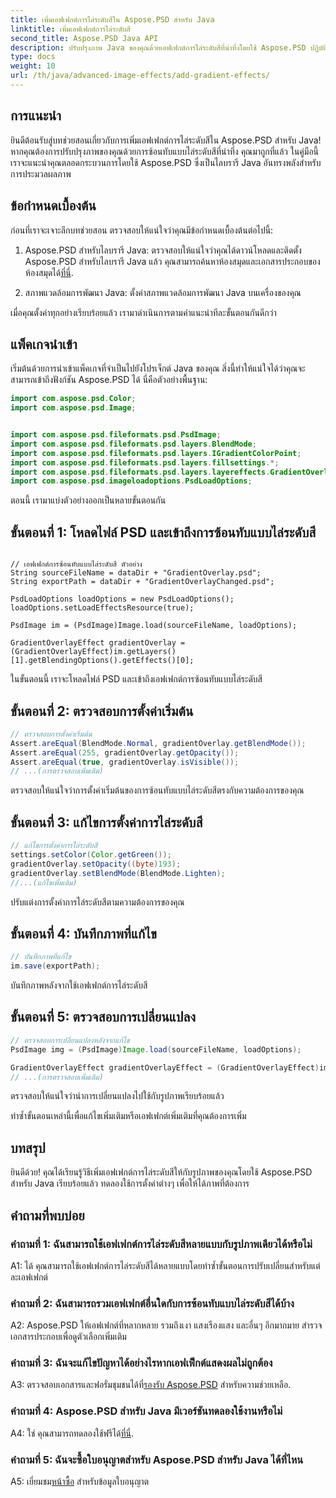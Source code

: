```yaml
---
title: เพิ่มเอฟเฟกต์การไล่ระดับสีใน Aspose.PSD สำหรับ Java
linktitle: เพิ่มเอฟเฟกต์การไล่ระดับสี
second_title: Aspose.PSD Java API
description: ปรับปรุงภาพ Java ของคุณด้วยเอฟเฟกต์การไล่ระดับสีที่น่าทึ่งโดยใช้ Aspose.PSD ปฏิบัติตามคำแนะนำทีละขั้นตอนของเราเพื่อการบูรณาการที่ราบรื่น
type: docs
weight: 10
url: /th/java/advanced-image-effects/add-gradient-effects/
---
```

## การแนะนำ

ยินดีต้อนรับสู่บทช่วยสอนเกี่ยวกับการเพิ่มเอฟเฟกต์การไล่ระดับสีใน Aspose.PSD สำหรับ Java! หากคุณต้องการปรับปรุงภาพของคุณด้วยการซ้อนทับแบบไล่ระดับสีที่น่าทึ่ง คุณมาถูกที่แล้ว ในคู่มือนี้ เราจะแนะนำคุณตลอดกระบวนการโดยใช้ Aspose.PSD ซึ่งเป็นไลบรารี Java อันทรงพลังสำหรับการประมวลผลภาพ

## ข้อกำหนดเบื้องต้น

ก่อนที่เราจะเจาะลึกบทช่วยสอน ตรวจสอบให้แน่ใจว่าคุณมีข้อกำหนดเบื้องต้นต่อไปนี้:

1. Aspose.PSD สำหรับไลบรารี Java: ตรวจสอบให้แน่ใจว่าคุณได้ดาวน์โหลดและติดตั้ง Aspose.PSD สำหรับไลบรารี Java แล้ว คุณสามารถค้นหาห้องสมุดและเอกสารประกอบของห้องสมุดได้[ที่นี่](https://reference.aspose.com/psd/java/).

2. สภาพแวดล้อมการพัฒนา Java: ตั้งค่าสภาพแวดล้อมการพัฒนา Java บนเครื่องของคุณ

เมื่อคุณตั้งค่าทุกอย่างเรียบร้อยแล้ว เรามาดำเนินการตามคำแนะนำทีละขั้นตอนกันดีกว่า

## แพ็คเกจนำเข้า

เริ่มต้นด้วยการนำเข้าแพ็คเกจที่จำเป็นไปยังโปรเจ็กต์ Java ของคุณ สิ่งนี้ทำให้แน่ใจได้ว่าคุณจะสามารถเข้าถึงฟังก์ชัน Aspose.PSD ได้ นี่คือตัวอย่างพื้นฐาน:

```java
import com.aspose.psd.Color;
import com.aspose.psd.Image;


import com.aspose.psd.fileformats.psd.PsdImage;
import com.aspose.psd.fileformats.psd.layers.BlendMode;
import com.aspose.psd.fileformats.psd.layers.IGradientColorPoint;
import com.aspose.psd.fileformats.psd.layers.fillsettings.*;
import com.aspose.psd.fileformats.psd.layers.layereffects.GradientOverlayEffect;
import com.aspose.psd.imageloadoptions.PsdLoadOptions;
```

ตอนนี้ เรามาแบ่งตัวอย่างออกเป็นหลายขั้นตอนกัน

## ขั้นตอนที่ 1: โหลดไฟล์ PSD และเข้าถึงการซ้อนทับแบบไล่ระดับสี

```javaString dataDir = "Your Document Directory";

// เอฟเฟกต์การซ้อนทับแบบไล่ระดับสี ตัวอย่าง
String sourceFileName = dataDir + "GradientOverlay.psd";
String exportPath = dataDir + "GradientOverlayChanged.psd";

PsdLoadOptions loadOptions = new PsdLoadOptions();
loadOptions.setLoadEffectsResource(true);

PsdImage im = (PsdImage)Image.load(sourceFileName, loadOptions);

GradientOverlayEffect gradientOverlay = (GradientOverlayEffect)im.getLayers()[1].getBlendingOptions().getEffects()[0];
```

ในขั้นตอนนี้ เราจะโหลดไฟล์ PSD และเข้าถึงเอฟเฟกต์การซ้อนทับแบบไล่ระดับสี

## ขั้นตอนที่ 2: ตรวจสอบการตั้งค่าเริ่มต้น

```java
// ตรวจสอบการตั้งค่าเริ่มต้น
Assert.areEqual(BlendMode.Normal, gradientOverlay.getBlendMode());
Assert.areEqual(255, gradientOverlay.getOpacity());
Assert.areEqual(true, gradientOverlay.isVisible());
// ...(การตรวจสอบเพิ่มเติม)
```

ตรวจสอบให้แน่ใจว่าการตั้งค่าเริ่มต้นของการซ้อนทับแบบไล่ระดับสีตรงกับความต้องการของคุณ

## ขั้นตอนที่ 3: แก้ไขการตั้งค่าการไล่ระดับสี

```java
// แก้ไขการตั้งค่าการไล่ระดับสี
settings.setColor(Color.getGreen());
gradientOverlay.setOpacity((byte)193);
gradientOverlay.setBlendMode(BlendMode.Lighten);
//...(แก้ไขเพิ่มเติม)
```

ปรับแต่งการตั้งค่าการไล่ระดับสีตามความต้องการของคุณ

## ขั้นตอนที่ 4: บันทึกภาพที่แก้ไข

```java
// บันทึกภาพที่แก้ไข
im.save(exportPath);
```

บันทึกภาพหลังจากใช้เอฟเฟกต์การไล่ระดับสี

## ขั้นตอนที่ 5: ตรวจสอบการเปลี่ยนแปลง

```java
// ตรวจสอบการเปลี่ยนแปลงหลังจากแก้ไข
PsdImage img = (PsdImage)Image.load(sourceFileName, loadOptions);

GradientOverlayEffect gradientOverlayEffect = (GradientOverlayEffect)img.getLayers()[1].getBlendingOptions().getEffects()[0];
// ...(การตรวจสอบเพิ่มเติม)
```

ตรวจสอบให้แน่ใจว่านำการเปลี่ยนแปลงไปใช้กับรูปภาพเรียบร้อยแล้ว

ทำซ้ำขั้นตอนเหล่านี้เพื่อแก้ไขเพิ่มเติมหรือเอฟเฟกต์เพิ่มเติมที่คุณต้องการเพิ่ม

## บทสรุป

ยินดีด้วย! คุณได้เรียนรู้วิธีเพิ่มเอฟเฟกต์การไล่ระดับสีให้กับรูปภาพของคุณโดยใช้ Aspose.PSD สำหรับ Java เรียบร้อยแล้ว ทดลองใช้การตั้งค่าต่างๆ เพื่อให้ได้ภาพที่ต้องการ

## คำถามที่พบบ่อย

### คำถามที่ 1: ฉันสามารถใช้เอฟเฟกต์การไล่ระดับสีหลายแบบกับรูปภาพเดียวได้หรือไม่

A1: ได้ คุณสามารถใช้เอฟเฟกต์การไล่ระดับสีได้หลายแบบโดยทำซ้ำขั้นตอนการปรับเปลี่ยนสำหรับแต่ละเอฟเฟกต์

### คำถามที่ 2: ฉันสามารถรวมเอฟเฟกต์อื่นใดกับการซ้อนทับแบบไล่ระดับสีได้บ้าง

A2: Aspose.PSD ให้เอฟเฟกต์ที่หลากหลาย รวมถึงเงา แสงเรืองแสง และอื่นๆ อีกมากมาย สำรวจเอกสารประกอบเพื่อดูตัวเลือกเพิ่มเติม

### คำถามที่ 3: ฉันจะแก้ไขปัญหาได้อย่างไรหากเอฟเฟ็กต์แสดงผลไม่ถูกต้อง

 A3: ตรวจสอบเอกสารและฟอรั่มชุมชนได้ที่[รองรับ Aspose.PSD](https://forum.aspose.com/c/psd/34) สำหรับความช่วยเหลือ.

### คำถามที่ 4: Aspose.PSD สำหรับ Java มีเวอร์ชันทดลองใช้งานหรือไม่

 A4: ใช่ คุณสามารถทดลองใช้ฟรีได้[ที่นี่](https://releases.aspose.com/).

### คำถามที่ 5: ฉันจะซื้อใบอนุญาตสำหรับ Aspose.PSD สำหรับ Java ได้ที่ไหน

 A5: เยี่ยมชม[หน้าซื้อ](https://purchase.aspose.com/buy) สำหรับข้อมูลใบอนุญาต